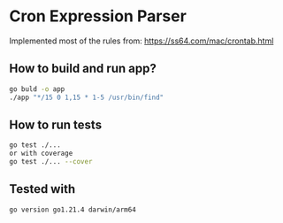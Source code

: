 # Cron Expression Parser

Implemented most of the rules from: https://ss64.com/mac/crontab.html

## How to build and run app?

```bash
go buld -o app
./app "*/15 0 1,15 * 1-5 /usr/bin/find"
```

## How to run tests

```bash
go test ./...
or with coverage
go test ./... --cover
```

## Tested with

```
go version go1.21.4 darwin/arm64
```

